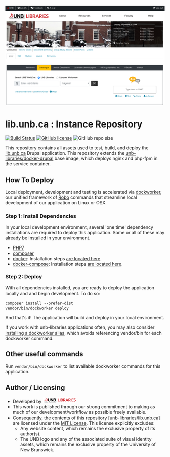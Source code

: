 ![lib.unb.ca screenshot](screenshot.png "lib.unb.ca screenshot")
# lib.unb.ca : Instance Repository
[![Build Status](https://travis-ci.com/unb-libraries/lib.unb.ca.svg?branch=prod)](https://travis-ci.com/unb-libraries/lib.unb.ca) [![GitHub license](https://img.shields.io/github/license/unb-libraries/lib.unb.ca)](https://github.com/unb-libraries/lib.unb.ca/blob/dev/LICENSE) ![GitHub repo size](https://img.shields.io/github/repo-size/unb-libraries/lib.unb.ca)

This repository contains all assets used to test, build, and deploy the [lib.unb.ca](https://lib.unb.ca) Drupal application. This repository extends the [unb-libraries/docker-drupal](https://github.com/unb-libraries/docker-drupal) base image, which deploys nginx and php-fpm in the service container.

## How To Deploy
Local deployment, development and testing is accelerated via [dockworker](https://github.com/unb-libraries/dockworker), our unified framework of [Robo](https://robo.li/) commands that streamline local development of our application on Linux or OSX.

### Step 1: Install Dependencies
In your local development environment, several 'one time' dependency installations are required to deploy this application. Some or all of these may already be installed in your environment.

* [PHP7](https://php.org/)
* [composer](https://getcomposer.org/)
* [docker](https://www.docker.com): Installation steps [are located here](https://docs.docker.com/install/).
* [docker-compose](https://docs.docker.com/compose/): Installation steps [are located here](https://docs.docker.com/compose/install/).

### Step 2: Deploy
With all dependencies installed, you are ready to deploy the application locally and and begin development. To do so:

```
composer install --prefer-dist
vendor/bin/dockworker deploy
```

And that's it! The application will build and deploy in your local environment.

If you work with unb-libraries applications often, you may also consider [installing a dockworker alias](https://gist.github.com/JacobSanford/1448fece856be371060d0f16ccb1b194), which avoids referencing vendor/bin for each dockworker command.

## Other useful commands
Run ```vendor/bin/dockworker``` to list available dockworker commands for this application.

## Author / Licensing
- Developed by [![UNB Libraries](https://github.com/unb-libraries/assets/raw/master/unblibbadge.png "UNB Libraries")](https://lib.unb.ca/)
- This work is published through our strong commitment to making as much of our development/workflow as possible freely available.
- Consequently, the contents of this repository [unb-libraries/lib.unb.ca] are licensed under the [MIT License](http://opensource.org/licenses/mit-license.html). This license explicitly excludes:
   - Any website content, which remains the exclusive property of its author(s).
   - The UNB logo and any of the associated suite of visual identity assets, which remains the exclusive property of the University of New Brunswick.
